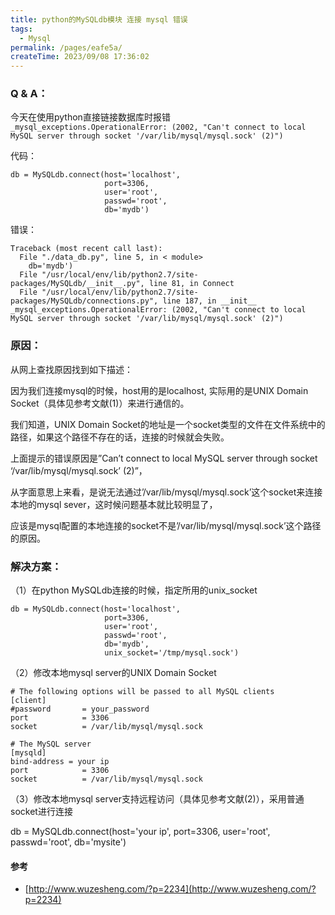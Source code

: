 ```yaml
---
title: python的MySQLdb模块 连接 mysql 错误
tags:
  - Mysql
permalink: /pages/eafe5a/
createTime: 2023/09/08 17:36:02
---
```



### Q & A：

今天在使用python直接链接数据库时报错 `_mysql_exceptions.OperationalError: (2002, "Can't connect to local MySQL server through socket '/var/lib/mysql/mysql.sock' (2)")`

代码：

    db = MySQLdb.connect(host='localhost',
                         port=3306,
                         user='root',
                         passwd='root',
                         db='mydb')
                     
错误：
    
    Traceback (most recent call last):
      File "./data_db.py", line 5, in < module>
        db='mydb')
      File "/usr/local/env/lib/python2.7/site-packages/MySQLdb/__init__.py", line 81, in Connect
      File "/usr/local/env/lib/python2.7/site-packages/MySQLdb/connections.py", line 187, in __init__
    _mysql_exceptions.OperationalError: (2002, "Can't connect to local MySQL server through socket '/var/lib/mysql/mysql.sock' (2)")

### 原因：

从网上查找原因找到如下描述：

因为我们连接mysql的时候，host用的是localhost, 实际用的是UNIX Domain Socket（具体见参考文献(1)）来进行通信的。

我们知道，UNIX Domain Socket的地址是一个socket类型的文件在文件系统中的路径，如果这个路径不存在的话，连接的时候就会失败。

上面提示的错误原因是”Can’t connect to local MySQL server through socket ‘/var/lib/mysql/mysql.sock’ (2)”，

从字面意思上来看，是说无法通过’/var/lib/mysql/mysql.sock’这个socket来连接本地的mysql sever，这时候问题基本就比较明显了，

应该是mysql配置的本地连接的socket不是’/var/lib/mysql/mysql.sock’这个路径的原因。


### 解决方案：

（1）在python MySQLdb连接的时候，指定所用的unix_socket

    db = MySQLdb.connect(host='localhost',
                         port=3306,
                         user='root',
                         passwd='root',
                         db='mydb',
                         unix_socket='/tmp/mysql.sock')
                         
（2）修改本地mysql server的UNIX Domain Socket

    # The following options will be passed to all MySQL clients
    [client]
    #password       = your_password
    port            = 3306
    socket          = /var/lib/mysql/mysql.sock
     
    # The MySQL server
    [mysqld]
    bind-address = your ip
    port            = 3306
    socket          = /var/lib/mysql/mysql.sock
    
（3）修改本地mysql server支持远程访问（具体见参考文献(2)），采用普通socket进行连接

db = MySQLdb.connect(host='your ip',
                     port=3306,
                     user='root',
                     passwd='root',
                     db='mysite')
                     
                     
#### 参考

* [http://www.wuzesheng.com/?p=2234](http://www.wuzesheng.com/?p=2234)